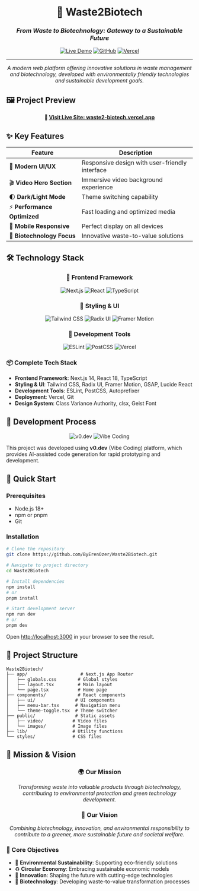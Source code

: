 <div align="center">

# 🌱 Waste2Biotech

### *From Waste to Biotechnology: Gateway to a Sustainable Future*

[![Live Demo](https://img.shields.io/badge/🌐_Live_Demo-Visit_Site-green?style=for-the-badge)](https://waste2-biotech.vercel.app/)
[![GitHub](https://img.shields.io/badge/GitHub-Repository-black?style=for-the-badge&logo=github)](https://github.com/ByErenOzer/Waste2Biotech)
[![Vercel](https://img.shields.io/badge/Deployed_on-Vercel-black?style=for-the-badge&logo=vercel)](https://waste2-biotech.vercel.app/)

---

*A modern web platform offering innovative solutions in waste management and biotechnology, developed with environmentally friendly technologies and sustainable development goals.*

</div>

## 🖼️ Project Preview

<div align="center">

**🔗 [Visit Live Site: waste2-biotech.vercel.app](https://waste2-biotech.vercel.app/)**

</div>

## ✨ Key Features

<div align="center">

| Feature | Description |
|---------|-------------|
| 🎨 **Modern UI/UX** | Responsive design with user-friendly interface |
| 🎬 **Video Hero Section** | Immersive video background experience |
| 🌓 **Dark/Light Mode** | Theme switching capability |
| ⚡ **Performance Optimized** | Fast loading and optimized media |
| 📱 **Mobile Responsive** | Perfect display on all devices |
| 🔬 **Biotechnology Focus** | Innovative waste-to-value solutions |

</div>

## 🛠️ Technology Stack

<div align="center">

### 🚀 Frontend Framework
![Next.js](https://img.shields.io/badge/Next.js_14-black?style=for-the-badge&logo=next.js)
![React](https://img.shields.io/badge/React_18-61DAFB?style=for-the-badge&logo=react&logoColor=black)
![TypeScript](https://img.shields.io/badge/TypeScript-3178C6?style=for-the-badge&logo=typescript&logoColor=white)

### 🎨 Styling & UI
![Tailwind CSS](https://img.shields.io/badge/Tailwind_CSS-38B2AC?style=for-the-badge&logo=tailwind-css&logoColor=white)
![Radix UI](https://img.shields.io/badge/Radix_UI-161618?style=for-the-badge&logo=radix-ui&logoColor=white)
![Framer Motion](https://img.shields.io/badge/Framer_Motion-0055FF?style=for-the-badge&logo=framer&logoColor=white)

### 🔧 Development Tools
![ESLint](https://img.shields.io/badge/ESLint-4B32C3?style=for-the-badge&logo=eslint&logoColor=white)
![PostCSS](https://img.shields.io/badge/PostCSS-DD3A0A?style=for-the-badge&logo=postcss&logoColor=white)
![Vercel](https://img.shields.io/badge/Vercel-000000?style=for-the-badge&logo=vercel&logoColor=white)

</div>

### 📦 Complete Tech Stack

- **Frontend Framework**: Next.js 14, React 18, TypeScript
- **Styling & UI**: Tailwind CSS, Radix UI, Framer Motion, GSAP, Lucide React
- **Development Tools**: ESLint, PostCSS, Autoprefixer
- **Deployment**: Vercel, Git
- **Design System**: Class Variance Authority, clsx, Geist Font

## 🎨 Development Process

<div align="center">

![v0.dev](https://img.shields.io/badge/Built_with-v0.dev-FF6B6B?style=for-the-badge)
![Vibe Coding](https://img.shields.io/badge/Powered_by-Vibe_Coding-4ECDC4?style=for-the-badge)

</div>

This project was developed using **v0.dev** (Vibe Coding) platform, which provides AI-assisted code generation for rapid prototyping and development.

## 🚀 Quick Start

### Prerequisites
- Node.js 18+ 
- npm or pnpm
- Git

### Installation

```bash
# Clone the repository
git clone https://github.com/ByErenOzer/Waste2Biotech.git

# Navigate to project directory
cd Waste2Biotech

# Install dependencies
npm install
# or
pnpm install

# Start development server
npm run dev
# or
pnpm dev
```

Open [http://localhost:3000](http://localhost:3000) in your browser to see the result.


## 📁 Project Structure

```
Waste2Biotech/
├── app/                    # Next.js App Router
│   ├── globals.css        # Global styles
│   ├── layout.tsx         # Main layout
│   └── page.tsx           # Home page
├── components/            # React components
│   ├── ui/               # UI components
│   ├── menu-bar.tsx      # Navigation menu
│   └── theme-toggle.tsx  # Theme switcher
├── public/               # Static assets
│   ├── video/           # Video files
│   └── images/          # Image files
├── lib/                 # Utility functions
└── styles/              # CSS files
```

## 🎯 Mission & Vision

<div align="center">

### 🌍 Our Mission
*Transforming waste into valuable products through biotechnology, contributing to environmental protection and green technology development.*

### 🔬 Our Vision
*Combining biotechnology, innovation, and environmental responsibility to contribute to a greener, more sustainable future and societal welfare.*

</div>

### 🎯 Core Objectives

- 🌱 **Environmental Sustainability**: Supporting eco-friendly solutions
- ♻️ **Circular Economy**: Embracing sustainable economic models
- 🚀 **Innovation**: Shaping the future with cutting-edge technologies
- 🔬 **Biotechnology**: Developing waste-to-value transformation processes

